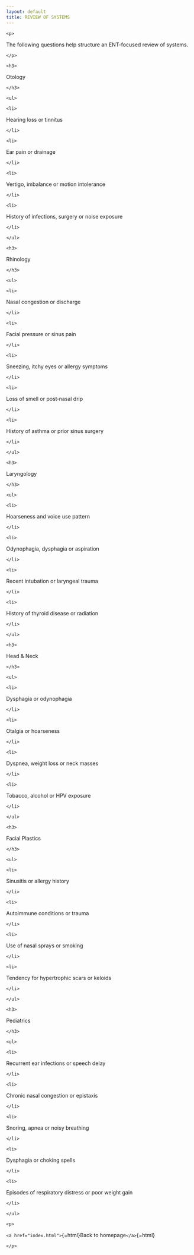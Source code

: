 ```yaml
---
layout: default
title: REVIEW OF SYSTEMS
---
```

```{=html}
<p>
```
The following questions help structure an ENT-focused review of systems.
```{=html}
</p>
```
```{=html}
<h3>
```
Otology
```{=html}
</h3>
```
```{=html}
<ul>
```
```{=html}
<li>
```
Hearing loss or tinnitus
```{=html}
</li>
```
```{=html}
<li>
```
Ear pain or drainage
```{=html}
</li>
```
```{=html}
<li>
```
Vertigo, imbalance or motion intolerance
```{=html}
</li>
```
```{=html}
<li>
```
History of infections, surgery or noise exposure
```{=html}
</li>
```
```{=html}
</ul>
```
```{=html}
<h3>
```
Rhinology
```{=html}
</h3>
```
```{=html}
<ul>
```
```{=html}
<li>
```
Nasal congestion or discharge
```{=html}
</li>
```
```{=html}
<li>
```
Facial pressure or sinus pain
```{=html}
</li>
```
```{=html}
<li>
```
Sneezing, itchy eyes or allergy symptoms
```{=html}
</li>
```
```{=html}
<li>
```
Loss of smell or post‑nasal drip
```{=html}
</li>
```
```{=html}
<li>
```
History of asthma or prior sinus surgery
```{=html}
</li>
```
```{=html}
</ul>
```
```{=html}
<h3>
```
Laryngology
```{=html}
</h3>
```
```{=html}
<ul>
```
```{=html}
<li>
```
Hoarseness and voice use pattern
```{=html}
</li>
```
```{=html}
<li>
```
Odynophagia, dysphagia or aspiration
```{=html}
</li>
```
```{=html}
<li>
```
Recent intubation or laryngeal trauma
```{=html}
</li>
```
```{=html}
<li>
```
History of thyroid disease or radiation
```{=html}
</li>
```
```{=html}
</ul>
```
```{=html}
<h3>
```
Head & Neck
```{=html}
</h3>
```
```{=html}
<ul>
```
```{=html}
<li>
```
Dysphagia or odynophagia
```{=html}
</li>
```
```{=html}
<li>
```
Otalgia or hoarseness
```{=html}
</li>
```
```{=html}
<li>
```
Dyspnea, weight loss or neck masses
```{=html}
</li>
```
```{=html}
<li>
```
Tobacco, alcohol or HPV exposure
```{=html}
</li>
```
```{=html}
</ul>
```
```{=html}
<h3>
```
Facial Plastics
```{=html}
</h3>
```
```{=html}
<ul>
```
```{=html}
<li>
```
Sinusitis or allergy history
```{=html}
</li>
```
```{=html}
<li>
```
Autoimmune conditions or trauma
```{=html}
</li>
```
```{=html}
<li>
```
Use of nasal sprays or smoking
```{=html}
</li>
```
```{=html}
<li>
```
Tendency for hypertrophic scars or keloids
```{=html}
</li>
```
```{=html}
</ul>
```
```{=html}
<h3>
```
Pediatrics
```{=html}
</h3>
```
```{=html}
<ul>
```
```{=html}
<li>
```
Recurrent ear infections or speech delay
```{=html}
</li>
```
```{=html}
<li>
```
Chronic nasal congestion or epistaxis
```{=html}
</li>
```
```{=html}
<li>
```
Snoring, apnea or noisy breathing
```{=html}
</li>
```
```{=html}
<li>
```
Dysphagia or choking spells
```{=html}
</li>
```
```{=html}
<li>
```
Episodes of respiratory distress or poor weight gain
```{=html}
</li>
```
```{=html}
</ul>
```
```{=html}
<p>
```
`<a href="index.html">`{=html}Back to homepage`</a>`{=html}
```{=html}
</p>
```
